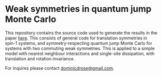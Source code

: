 # Weak symmetries in quantum jump Monte Carlo

This repository contains the source code used to generate the results in the paper [here](https://arxiv.org/abs/2010.08492). This consists of general code for translation symmetries in spin-1 systems, and symmetry-respecting quantum jump Monte Carlo for systems with two commuting weak symmetries. This is applied to a simple model with nearest neighbour interactions and single-site dissipation, with translation and rotation invariance.

For inquires please contact dominicdrose@gmail.com.
